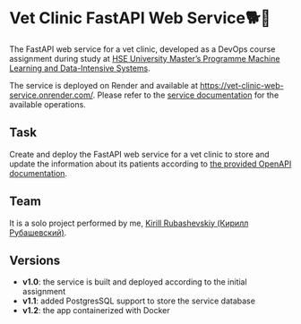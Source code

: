 # Vet Clinic FastAPI Web Service:dog2::hospital: 

The FastAPI web service for a vet clinic, developed as a DevOps course assignment during study at [HSE University Master’s Programme Machine Learning and Data-Intensive Systems](https://www.hse.ru/en/ma/mlds/).

The service is deployed on Render and available at https://vet-clinic-web-service.onrender.com/. Please refer to the [service documentation](https://vet-clinic-web-service.onrender.com/docs) for the available operations.

## Task

Create and deploy the FastAPI web service for a vet clinic to store and update the information about its patients according to [the provided OpenAPI documentation](clinic.yaml).

## Team

It is a solo project performed by me, [Kirill Rubashevskiy (Кирилл Рубашевский)](https://github.com/kirill-rubashevskiy).

## Versions

- **v1.0**: the service is built and deployed according to the initial assignment
- **v1.1**: added PostgresSQL support to store the service database
- **v1.2**: the app containerized with Docker
